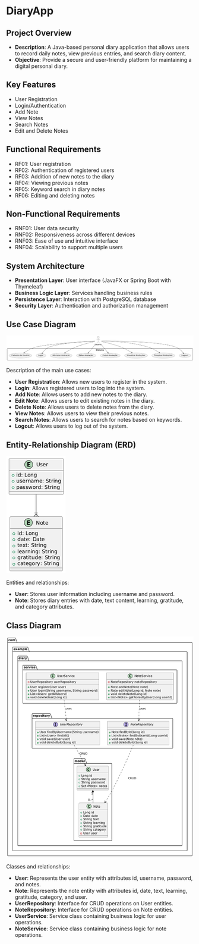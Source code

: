 # DiaryApp

## Project Overview
- **Description**: A Java-based personal diary application that allows users to record daily notes, view previous entries, and search diary content.
- **Objective**: Provide a secure and user-friendly platform for maintaining a digital personal diary.

## Key Features
- User Registration
- Login/Authentication
- Add Note
- View Notes
- Search Notes
- Edit and Delete Notes

## Functional Requirements
- RF01: User registration
- RF02: Authentication of registered users
- RF03: Addition of new notes to the diary
- RF04: Viewing previous notes
- RF05: Keyword search in diary notes
- RF06: Editing and deleting notes

## Non-Functional Requirements
- RNF01: User data security
- RNF02: Responsiveness across different devices
- RNF03: Ease of use and intuitive interface
- RNF04: Scalability to support multiple users

## System Architecture
- **Presentation Layer**: User interface (JavaFX or Spring Boot with Thymeleaf)
- **Business Logic Layer**: Services handling business rules
- **Persistence Layer**: Interaction with PostgreSQL database
- **Security Layer**: Authentication and authorization management

## Use Case Diagram

![Use Case Diagram](diagrams/use-case-diagram.png)

Description of the main use cases:

- **User Registration**: Allows new users to register in the system.
- **Login**: Allows registered users to log into the system.
- **Add Note**: Allows users to add new notes to the diary.
- **Edit Note**: Allows users to edit existing notes in the diary.
- **Delete Note**: Allows users to delete notes from the diary.
- **View Notes**: Allows users to view their previous notes.
- **Search Notes**: Allows users to search for notes based on keywords.
- **Logout**: Allows users to log out of the system.

## Entity-Relationship Diagram (ERD)

![Entity-Relationship Diagram](diagrams/entity_relationship_diagram.png)

Entities and relationships:
- **User**: Stores user information including username and password.
- **Note**: Stores diary entries with date, text content, learning, gratitude, and category attributes.

## Class Diagram

![Class Diagram](diagrams/class-diagram.png)

Classes and relationships:
- **User**: Represents the user entity with attributes id, username, password, and notes.
- **Note**: Represents the note entity with attributes id, date, text, learning, gratitude, category, and user.
- **UserRepository**: Interface for CRUD operations on User entities.
- **NoteRepository**: Interface for CRUD operations on Note entities.
- **UserService**: Service class containing business logic for user operations.
- **NoteService**: Service class containing business logic for note operations.
